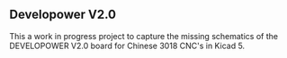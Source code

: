 ## Developower V2.0

This a work in progress project to capture the missing schematics of the DEVELOPOWER V2.0 board for Chinese 3018 CNC's in Kicad 5.

